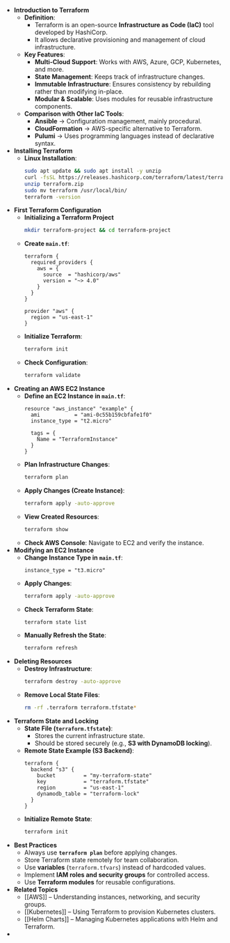 - **Introduction to Terraform**
	- **Definition**:
		- Terraform is an open-source **Infrastructure as Code (IaC)** tool developed by HashiCorp.
		- It allows declarative provisioning and management of cloud infrastructure.
	- **Key Features**:
		- **Multi-Cloud Support**: Works with AWS, Azure, GCP, Kubernetes, and more.
		- **State Management**: Keeps track of infrastructure changes.
		- **Immutable Infrastructure**: Ensures consistency by rebuilding rather than modifying in-place.
		- **Modular & Scalable**: Uses modules for reusable infrastructure components.
	- **Comparison with Other IaC Tools**:
		- **Ansible** → Configuration management, mainly procedural.
		- **CloudFormation** → AWS-specific alternative to Terraform.
		- **Pulumi** → Uses programming languages instead of declarative syntax.
- **Installing Terraform**
	- **Linux Installation**:
	  ```bash
	  sudo apt update && sudo apt install -y unzip
	  curl -fsSL https://releases.hashicorp.com/terraform/latest/terraform_$(curl -s https://api.github.com/repos/hashicorp/terraform/releases/latest | grep -oP '"tag_name": "\K(.*)(?=")').linux_amd64.zip -o terraform.zip
	  unzip terraform.zip
	  sudo mv terraform /usr/local/bin/
	  terraform -version
	  ```
- **First Terraform Configuration**
	- **Initializing a Terraform Project**
	  ```bash
	  mkdir terraform-project && cd terraform-project
	  ```
	- **Create `main.tf`**:
	  ```hcl
	  terraform {
	    required_providers {
	      aws = {
	        source  = "hashicorp/aws"
	        version = "~> 4.0"
	      }
	    }
	  }
	  
	  provider "aws" {
	    region = "us-east-1"
	  }
	  ```
	- **Initialize Terraform**:
	  ```bash
	  terraform init
	  ```
	- **Check Configuration**:
	  ```bash
	  terraform validate
	  ```
- **Creating an AWS EC2 Instance**
	- **Define an EC2 Instance in `main.tf`**:
	  ```hcl
	  resource "aws_instance" "example" {
	    ami           = "ami-0c55b159cbfafe1f0"
	    instance_type = "t2.micro"
	  
	    tags = {
	      Name = "TerraformInstance"
	    }
	  }
	  ```
	- **Plan Infrastructure Changes**:
	  ```bash
	  terraform plan
	  ```
	- **Apply Changes (Create Instance)**:
	  ```bash
	  terraform apply -auto-approve
	  ```
	- **View Created Resources**:
	  ```bash
	  terraform show
	  ```
	- **Check AWS Console**: Navigate to EC2 and verify the instance.
- **Modifying an EC2 Instance**
	- **Change Instance Type in `main.tf`**:
	  ```hcl
	  instance_type = "t3.micro"
	  ```
	- **Apply Changes**:
	  ```bash
	  terraform apply -auto-approve
	  ```
	- **Check Terraform State**:
	  ```bash
	  terraform state list
	  ```
	- **Manually Refresh the State**:
	  ```bash
	  terraform refresh
	  ```
- **Deleting Resources**
	- **Destroy Infrastructure**:
	  ```bash
	  terraform destroy -auto-approve
	  ```
	- **Remove Local State Files**:
	  ```bash
	  rm -rf .terraform terraform.tfstate*
	  ```
- **Terraform State and Locking**
	- **State File (`terraform.tfstate`)**:
		- Stores the current infrastructure state.
		- Should be stored securely (e.g., **S3 with DynamoDB locking**).
	- **Remote State Example (S3 Backend)**:
	  ```hcl
	  terraform {
	    backend "s3" {
	      bucket         = "my-terraform-state"
	      key            = "terraform.tfstate"
	      region         = "us-east-1"
	      dynamodb_table = "terraform-lock"
	    }
	  }
	  ```
	- **Initialize Remote State**:
	  ```bash
	  terraform init
	  ```
- **Best Practices**
	- Always use **`terraform plan`** before applying changes.
	- Store Terraform state remotely for team collaboration.
	- Use **variables** (`terraform.tfvars`) instead of hardcoded values.
	- Implement **IAM roles and security groups** for controlled access.
	- Use **Terraform modules** for reusable configurations.
- **Related Topics**
	- [[AWS]] – Understanding instances, networking, and security groups.
	- [[Kubernetes]] – Using Terraform to provision Kubernetes clusters.
	- [[Helm Charts]] – Managing Kubernetes applications with Helm and Terraform.
-